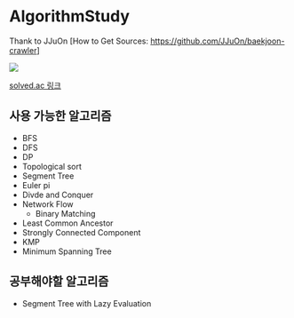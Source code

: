 

# AlgorithmStudy
Thank to JJuOn
[How to Get Sources: <https://github.com/JJuOn/baekjoon-crawler>]

[![](http://mazassumnida.wtf/api/v2/generate_badge?boj=rohsikdak)](https://www.acmicpc.net/user/rohsikdak)

[solved.ac 링크](https://solved.ac/profile/rohsikdak)

## 사용 가능한 알고리즘
- BFS
- DFS
- DP
- Topological sort
- Segment Tree
- Euler pi
- Divde and Conquer
- Network Flow
  - Binary Matching
- Least Common Ancestor
- Strongly Connected Component
- KMP
- Minimum Spanning Tree

## 공부해야할 알고리즘
- Segment Tree with Lazy Evaluation
